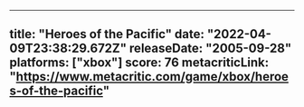 
---
title: "Heroes of the Pacific"
date: "2022-04-09T23:38:29.672Z"
releaseDate: "2005-09-28"
platforms: ["xbox"]
score: 76
metacriticLink: "https://www.metacritic.com/game/xbox/heroes-of-the-pacific"
---
